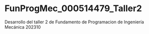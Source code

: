 # FunProgMec_000514479_Taller2
Desarrollo del taller 2 de Fundamento de Programacion de Ingeniería Mecánica 202310
